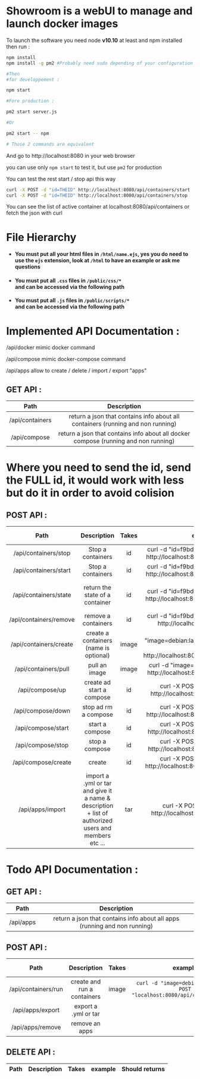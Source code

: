 # Showroom is a webUI to manage and launch docker images
To launch the software you need node **v10.10** at least and npm installed then run :

```bash
npm install
npm install -g pm2 #Probably need sudo depending of your configuration

#Then
#for developpement :

npm start

#Fore production :

pm2 start server.js

#Or

pm2 start -- npm

# Those 2 commands are equivalent
```
And go to http://localhost:8080 in your web browser

you can use only `npm start` to test it, but use `pm2` for production

You can test the rest start / stop api this way

```bash
curl -X POST -d "id=THEID" http://localhost:8080/api/containers/start
curl -X POST -d "id=THEID" http://localhost:8080/api/containers/stop
```

You can see the list of active container at localhost:8080/api/containers
or fetch the json with curl
# File Hierarchy

* #### You must put all your html files in `/html/name.ejs`, yes you do need to use the `ejs` extension, look at `/html` to have an example or ask me questions

* #### You must put all `.css` files in `/public/css/*`<br> and can be accessed via the following path

* #### You must put all `.js` files in `/public/scripts/*`<br> and can be accessed via the following path


# Implemented API Documentation :

/api/docker mimic docker command

/api/compose mimic docker-compose command

/api/apps allow to create / delete / import / export "apps"

## GET API :

Path | Description
:-:|:-:
/api/containers|return a json that contains info about all containers (running and non running)
/api/compose|return a json that contains info about all docker compose (running and non running)

# Where you need to send the id, send the FULL id, it would work with less but do it in order to avoid colision

## POST API :
Path| Description | Takes | example | Should returns
:-:|:-:|:-:|:-:|:-:
/api/containers/stop | Stop a containers | id | curl -d "id=f9bd3802cb4182" -X POST http://localhost:8080/api/containers/stop | "done"
/api/containers/start | Stop a containers | id | curl -d "id=f9bd3802cb4182" -X POST http://localhost:8080/api/containers/start| "done"
/api/containers/state | return the state of a container| id | curl -d "id=f9bd3802cb4182" -X POST http://localhost:8080/api/containers/state| state {running, created ...}
/api/containers/remove | remove a containers | id | curl -d "id=f9bd3802cb4182" -X POST http://localhost:8080/api/remove| "done"
/api/containers/create | create a containers (name is optional) | image | curl -d "image=debian:latest&name=thename" -X POST http://localhost:8080/api/containers/create| ID or error msg
/api/containers/pull | pull an image | image | curl -d "image=debian:latest" -X POST http://localhost:8080/api/containers/pull| "done"
/api/compose/up| create ad start a compose |id|curl -X POST -d "id=medialog" http://localhost:8080/api/compose/up|"done"
/api/compose/down| stop ad rm a compose |id|curl -X POST -d "id=medialog" http://localhost:8080/api/compose/down|"done"
/api/compose/start| start a compose |id|curl -X POST -d "id=medialog" http://localhost:8080/api/compose/start|"done"
/api/compose/stop| stop a compose |id|curl -X POST -d "id=medialog" http://localhost:8080/api/compose/stop|"done"
/api/compose/create| create |id|curl -X POST -d "id=medialog" http://localhost:8080/api/compose/create|"done"
/api/apps/import| import a .yml or tar and give it a name & description + list of authorized users and members etc ... | tar | curl -X POST -F "tar=@path" http://localhost:8080/api/apps/import

# Todo API Documentation :


## GET API :

Path| Description
:-:|:-:
/api/apps|return a json that contains info about all apps (running and non running)

## POST API :

Path| Description | Takes | example | Should returns
:-:|:-:|:-:|:-:|:-:
/api/containers/run | create and run a containers | image | `curl -d "image=debian:latest" -X POST "localhost:8080/api/containers/run"`| "done"
/api/apps/export| export a .yml or tar
/api/apps/remove| remove an apps

## DELETE API :
Path| Description | Takes | example | Should returns
:-:|:-:|:-:|:-:|:-:
